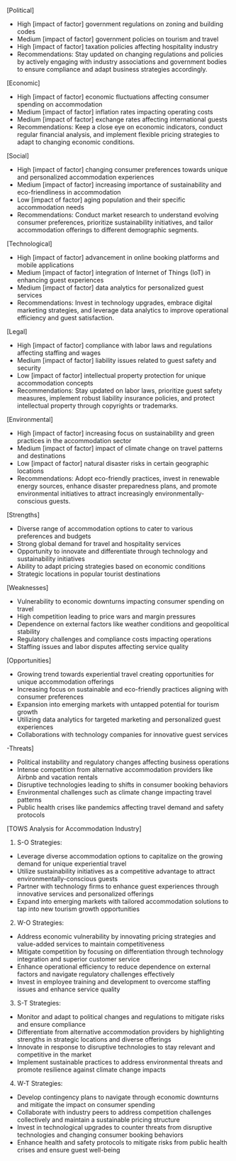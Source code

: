 [Political]
- High [impact of factor] government regulations on zoning and building codes
- Medium [impact of factor] government policies on tourism and travel
- High [impact of factor] taxation policies affecting hospitality industry
- Recommendations: Stay updated on changing regulations and policies by actively engaging with industry associations and government bodies to ensure compliance and adapt business strategies accordingly.

[Economic]
- High [impact of factor] economic fluctuations affecting consumer spending on accommodation
- Medium [impact of factor] inflation rates impacting operating costs
- Medium [impact of factor] exchange rates affecting international guests
- Recommendations: Keep a close eye on economic indicators, conduct regular financial analysis, and implement flexible pricing strategies to adapt to changing economic conditions.

[Social]
- High [impact of factor] changing consumer preferences towards unique and personalized accommodation experiences
- Medium [impact of factor] increasing importance of sustainability and eco-friendliness in accommodation
- Low [impact of factor] aging population and their specific accommodation needs
- Recommendations: Conduct market research to understand evolving consumer preferences, prioritize sustainability initiatives, and tailor accommodation offerings to different demographic segments.

[Technological]
- High [impact of factor] advancement in online booking platforms and mobile applications
- Medium [impact of factor] integration of Internet of Things (IoT) in enhancing guest experiences
- Medium [impact of factor] data analytics for personalized guest services
- Recommendations: Invest in technology upgrades, embrace digital marketing strategies, and leverage data analytics to improve operational efficiency and guest satisfaction.

[Legal]
- High [impact of factor] compliance with labor laws and regulations affecting staffing and wages
- Medium [impact of factor] liability issues related to guest safety and security
- Low [impact of factor] intellectual property protection for unique accommodation concepts
- Recommendations: Stay updated on labor laws, prioritize guest safety measures, implement robust liability insurance policies, and protect intellectual property through copyrights or trademarks.

[Environmental]
- High [impact of factor] increasing focus on sustainability and green practices in the accommodation sector
- Medium [impact of factor] impact of climate change on travel patterns and destinations
- Low [impact of factor] natural disaster risks in certain geographic locations
- Recommendations: Adopt eco-friendly practices, invest in renewable energy sources, enhance disaster preparedness plans, and promote environmental initiatives to attract increasingly environmentally-conscious guests.

[Strengths]
- Diverse range of accommodation options to cater to various preferences and budgets
- Strong global demand for travel and hospitality services
- Opportunity to innovate and differentiate through technology and sustainability initiatives
- Ability to adapt pricing strategies based on economic conditions
- Strategic locations in popular tourist destinations

[Weaknesses]
- Vulnerability to economic downturns impacting consumer spending on travel
- High competition leading to price wars and margin pressures
- Dependence on external factors like weather conditions and geopolitical stability
- Regulatory challenges and compliance costs impacting operations
- Staffing issues and labor disputes affecting service quality

[Opportunities]
- Growing trend towards experiential travel creating opportunities for unique accommodation offerings
- Increasing focus on sustainable and eco-friendly practices aligning with consumer preferences
- Expansion into emerging markets with untapped potential for tourism growth
- Utilizing data analytics for targeted marketing and personalized guest experiences
- Collaborations with technology companies for innovative guest services

-Threats]
- Political instability and regulatory changes affecting business operations
- Intense competition from alternative accommodation providers like Airbnb and vacation rentals
- Disruptive technologies leading to shifts in consumer booking behaviors
- Environmental challenges such as climate change impacting travel patterns
- Public health crises like pandemics affecting travel demand and safety protocols

[TOWS Analysis for Accommodation Industry]

1. S-O Strategies:
- Leverage diverse accommodation options to capitalize on the growing demand for unique experiential travel
- Utilize sustainability initiatives as a competitive advantage to attract environmentally-conscious guests
- Partner with technology firms to enhance guest experiences through innovative services and personalized offerings
- Expand into emerging markets with tailored accommodation solutions to tap into new tourism growth opportunities

2. W-O Strategies:
- Address economic vulnerability by innovating pricing strategies and value-added services to maintain competitiveness
- Mitigate competition by focusing on differentiation through technology integration and superior customer service
- Enhance operational efficiency to reduce dependence on external factors and navigate regulatory challenges effectively
- Invest in employee training and development to overcome staffing issues and enhance service quality

3. S-T Strategies:
- Monitor and adapt to political changes and regulations to mitigate risks and ensure compliance
- Differentiate from alternative accommodation providers by highlighting strengths in strategic locations and diverse offerings
- Innovate in response to disruptive technologies to stay relevant and competitive in the market
- Implement sustainable practices to address environmental threats and promote resilience against climate change impacts

4. W-T Strategies:
- Develop contingency plans to navigate through economic downturns and mitigate the impact on consumer spending
- Collaborate with industry peers to address competition challenges collectively and maintain a sustainable pricing structure
- Invest in technological upgrades to counter threats from disruptive technologies and changing consumer booking behaviors
- Enhance health and safety protocols to mitigate risks from public health crises and ensure guest well-being

